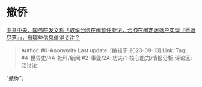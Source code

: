 # 撤侨
[中共中央、国务院发文称「取消台胞在闽暂住登记，台胞在闽定居落户实现『愿落尽落』」，有哪些信息值得关注？](https://www.zhihu.com/question/621690916/answer/3209038048)

> Author: #0-Anonymity
> Last update: [编辑于 2023-09-13]
> Link:
> Tag: #4-世界史/4A-社科/新闻 #2-事业/2A-功夫/1-核心能力/情报分析
> 评论区:
> 泛讨论:

“撤侨”。
